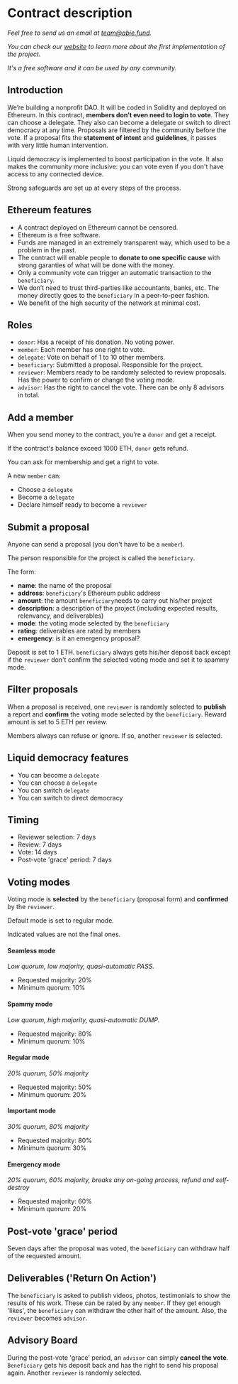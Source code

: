 # Contract description

*Feel free to send us an email at [team@abie.fund](mailto:team@abie.fund).*

*You can check our [website](http://abie.fund) to learn more about the first implementation of the project.*

*It's a free software and it can be used by any community.*

## Introduction

We’re building a nonprofit DAO. It will be coded in Solidity and deployed on Ethereum. In this contract, **members don’t even need to login to vote**. They can choose a delegate. They also can become a delegate or switch to direct democracy at any time. Proposals are filtered by the community before the vote. If a proposal fits the **statement of intent** and **guidelines**, it passes with very little human intervention. 

Liquid democracy is implemented to boost participation in the vote. It also makes the community more inclusive: you can vote even if you don't have access to any connected device.

Strong safeguards are set up at every steps of the process.

## Ethereum features

* A contract deployed on Ethereum cannot be censored.
* Ethereum is a free software.
* Funds are managed in an extremely transparent way, which used to be a problem in the past.
* The contract will enable people to **donate to one specific cause** with strong garanties of what will be done with the money.
* Only a community vote can trigger an automatic transaction to the `beneficiary`.
* We don’t need to trust third-parties like accountants, banks, etc. The money directly goes to the `beneficiary` in a peer-to-peer fashion.
* We benefit of the high security of the network at minimal cost.

## Roles

* `donor`: Has a receipt of his donation. No voting power.
* `member`: Each member has one right to vote.
* `delegate`: Vote on behalf of 1 to 10 other members.
* `beneficiary`: Submitted a proposal. Responsible for the project. 
* `reviewer`: Members ready to be randomly selected to review proposals. Has the power to confirm or change the voting mode. 
* `advisor`: Has the right to cancel the vote. There can be only 8 advisors in total. 

## Add a member

When you send money to the contract, you’re a `donor` and get a receipt.

If the contract's balance exceed 1000 ETH, `donor` gets refund.

You can ask for membership and get a right to vote.

A new `member` can:

* Choose a `delegate`
* Become a `delegate`
* Declare himself ready to become a `reviewer`

## Submit a proposal

Anyone can send a proposal (you don't have to be a `member`).

The person responsible for the project is called the `beneficiary`.

The form:

* **name**: the name of the proposal
* **address**: `beneficiary`'s Ethereum public address
* **amount**: the amount `beneficiary`needs to carry out his/her project
* **description**: a description of the project (including expected results, relenvancy, and deliverables) 
* **mode**: the voting mode selected by the `beneficiary`
* **rating**: deliverables are rated by members
* **emergency**: is it an emergency proposal?

Deposit is set to 1 ETH. `beneficiary` always gets his/her deposit back except if the `reviewer` don't confirm the selected voting mode and set it to spammy mode. 

## Filter proposals

When a proposal is received, one `reviewer` is randomly selected to **publish** a report and **confirm** the voting mode selected by the `beneficiary`. Reward amount is set to 5 ETH per review.

Members always can refuse or ignore. If so, another `reviewer` is selected. 

## Liquid democracy features

* You can become a `delegate`
* You can choose a `delegate` 
* You can switch `delegate`
* You can switch to direct democracy

## Timing

* Reviewer selection: 7 days
* Review: 7 days
* Vote: 14 days
* Post-vote 'grace' period: 7 days

## Voting modes

Voting mode is **selected** by the `beneficiary` (proposal form) and **confirmed** by the `reviewer`.

Default mode is set to regular mode.

Indicated values are not the final ones.

#### Seamless mode

*Low quorum, low majority, quasi-automatic PASS.*

* Requested majority: 20%
* Minimum quorum: 10%

#### Spammy mode

*Low quorum, high majority, quasi-automatic DUMP.*

* Requested majority: 80%
* Minimum quorum: 10%

#### Regular mode

*20% quorum, 50% majority*

* Requested majority: 50%
* Minimum quorum: 20%

#### Important mode

*30% quorum, 80% majority*

* Requested majority: 80%
* Minimum quorum: 30%

#### Emergency mode

*20% quorum, 60% majority, breaks any on-going process, refund and self-destroy*

* Requested majority: 60%
* Minimum quorum: 20%

## Post-vote 'grace' period

Seven days after the proposal was voted, the `beneficiary` can withdraw half of the requested amount.

## Deliverables ('Return On Action')

The `beneficiary` is asked to publish videos, photos, testimonials to show the results of his work. These can be rated by any `member`. If they get enough 'likes', the `beneficiary` can withdraw the other half of the amount. Also, the `reviewer` becomes `advisor`.

## Advisory Board

During the post-vote 'grace' period, an `advisor` can simply **cancel the vote**. `Beneficiary` gets his deposit back and has the right to send his proposal again. Another `reviewer` is randomly selected.
